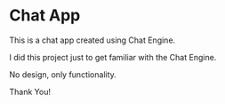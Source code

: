 # Chat App

This is a chat app created using Chat Engine.

I did this project just to get familiar with the Chat Engine.

No design, only functionality.

Thank You!
